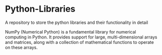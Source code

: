 # Python-Libraries
A repository to store the python libraries and their functionality in detail

NumPy (Numerical Python) is a fundamental library for numerical computing in Python. 
It provides support for large, multi-dimensional arrays and matrices, along with a collection 
of mathematical functions to operate on these arrays. 
